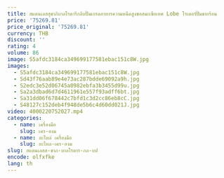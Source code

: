 ```yaml
---
title: สแตนเลสสุขาภิบาลโรตารีกลีบปั๊มเกรดอาหารความหนืดสูงซอสมะเขือเทศ Lobe โรเตอร์ปั๊มขายร้อน
price: '75269.81'
price_original: '75269.81'
currency: THB
discount: ''
rating: 4
volume: 86
image: S5afdc3184ca349699177581ebac151c8W.jpg
images:
  - S5afdc3184ca349699177581ebac151c8W.jpg
  - Sd43f76aab89e4e73ac287bdde69092a9h.jpg
  - S2edc3e52d06745a0982ebfa3b3455d99u.jpg
  - Sa2a3dbad6d7d4611961e557f93adff6bt.jpg
  - Sa31dd06f678442c7bfd1c3d2cc86eb8cC.jpg
  - S48127c152deb4f948de5b6c4d60dd021J.jpg
video: 4000220752027.mp4
categories:
  - name: เครื่องมือ
    slug: เคร-องม
  - name: อะไหล่ เครื่องมือ
    slug: อะไหล-เคร-องม
slug: สแตนเลสส-ขาภ-บาลโรตาร-กล-บป
encode: olfxfke
lang: th
---
```

  